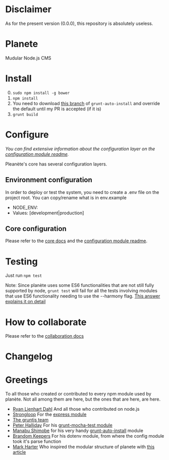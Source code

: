 # Disclaimer
As for the present version (0.0.0), this repository is absolutely useless.

# Planete
Mudular Node.js CMS

# Install
 0. `sudo npm install -g bower`
 1. `npm install`
 2. You need to download [this branch](https://github.com/sieira/grunt-auto-install) of `grunt-auto-install` and override the default until my PR is accepted (if it is)
 3. `grunt build`

# Configure
*You can find extensive information about the configuration layer on the [configuration module readme](backend/core/config/README.md).*

Pleanète's core has several configuration layers.

## Environment configuration
In order to deploy or test the system, you need to create a .env file on the project root. You can copy/rename what is in env.example

 - NODE_ENV:
  - Values: [development|production]

## Core configuration
Please refer to the [core docs](core/backend/README.md) and the [configuration module readme](core/backend/config/README.md).

# Testing
Just run `npm test`

Note: Since planète uses some ES6 functionalities that are not still fully supported by node, `grunt test` will fail for all the tests involving modules that use ES6 functionality needing to use the --harmony flag.
[This answer explains it on detail](http://stackoverflow.com/a/17751775/1430607)

# How to collaborate
Please refer to the [collaboration docs](docs/collaboration/README.md)

# Changelog

# Greetings
To all those who created or contributed to every npm module used by planète. Not all among them are here, but the ones that are here, are here.

 - [Ryan Lienhart Dahl](https://github.com/ry) And all those who contributed on node.js
 - [Strongloop](https://strongloop.com) For the [express module](http://expressjs.com/)
 - [The gruntjs team](https://github.com/orgs/gruntjs/people)
 - [Peter Halliday](https://github.com/pghalliday) For his [grunt-mocha-test module](https://github.com/pghalliday/grunt-mocha-test)
 - [Manabu Shimobe](https://github.com/Manabu-GT) for his very handy [grunt-auto-install](https://github.com/Manabu-GT/grunt-auto-install) module
 - [Brandom Keepers](https://github.com/bkeepers) For his dotenv module, from where the config module took it's parse function
 - [Mark Harter](https://strongloop.com/strongblog/author/marc/) Who inspired the modular structure of planete with [this article](https://strongloop.com/strongblog/modular-node-js-express/)
